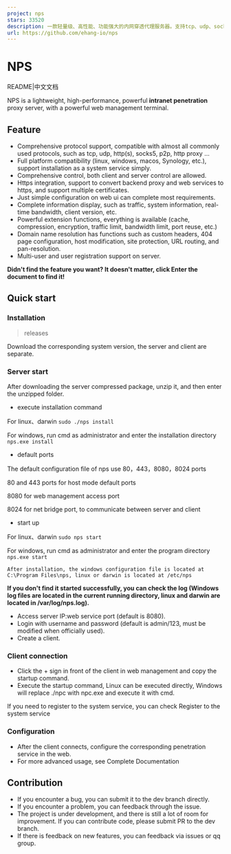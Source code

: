 ```yaml
---
project: nps
stars: 33520
description: 一款轻量级、高性能、功能强大的内网穿透代理服务器。支持tcp、udp、socks5、http等几乎所有流量转发，可用来访问内网网站、本地支付接口调试、ssh访问、远程桌面，内网dns解析、内网socks5代理等等……，并带有功能强大的web管理端。a lightweight, high-performance, powerful intranet penetration proxy server, with a powerful web management terminal.
url: https://github.com/ehang-io/nps
---
```


NPS
===

README|中文文档

NPS is a lightweight, high-performance, powerful **intranet penetration** proxy server, with a powerful web management terminal.

Feature
-------

-   Comprehensive protocol support, compatible with almost all commonly used protocols, such as tcp, udp, http(s), socks5, p2p, http proxy ...
-   Full platform compatibility (linux, windows, macos, Synology, etc.), support installation as a system service simply.
-   Comprehensive control, both client and server control are allowed.
-   Https integration, support to convert backend proxy and web services to https, and support multiple certificates.
-   Just simple configuration on web ui can complete most requirements.
-   Complete information display, such as traffic, system information, real-time bandwidth, client version, etc.
-   Powerful extension functions, everything is available (cache, compression, encryption, traffic limit, bandwidth limit, port reuse, etc.)
-   Domain name resolution has functions such as custom headers, 404 page configuration, host modification, site protection, URL routing, and pan-resolution.
-   Multi-user and user registration support on server.

**Didn't find the feature you want? It doesn't matter, click Enter the document to find it!**

Quick start
-----------

### Installation

> releases

Download the corresponding system version, the server and client are separate.

### Server start

After downloading the server compressed package, unzip it, and then enter the unzipped folder.

-   execute installation command

For linux、darwin `sudo ./nps install`

For windows, run cmd as administrator and enter the installation directory `nps.exe install`

-   default ports

The default configuration file of nps use 80，443，8080，8024 ports

80 and 443 ports for host mode default ports

8080 for web management access port

8024 for net bridge port, to communicate between server and client

-   start up

For linux、darwin `sudo nps start`

For windows, run cmd as administrator and enter the program directory `nps.exe start`

`After installation, the windows configuration file is located at C:\Program Files\nps, linux or darwin is located at /etc/nps`

**If you don't find it started successfully, you can check the log (Windows log files are located in the current running directory, linux and darwin are located in /var/log/nps.log).**

-   Access server IP:web service port (default is 8080).
-   Login with username and password (default is admin/123, must be modified when officially used).
-   Create a client.

### Client connection

-   Click the + sign in front of the client in web management and copy the startup command.
-   Execute the startup command, Linux can be executed directly, Windows will replace ./npc with npc.exe and execute it with cmd.

If you need to register to the system service, you can check Register to the system service

### Configuration

-   After the client connects, configure the corresponding penetration service in the web.
-   For more advanced usage, see Complete Documentation

Contribution
------------

-   If you encounter a bug, you can submit it to the dev branch directly.
-   If you encounter a problem, you can feedback through the issue.
-   The project is under development, and there is still a lot of room for improvement. If you can contribute code, please submit PR to the dev branch.
-   If there is feedback on new features, you can feedback via issues or qq group.
